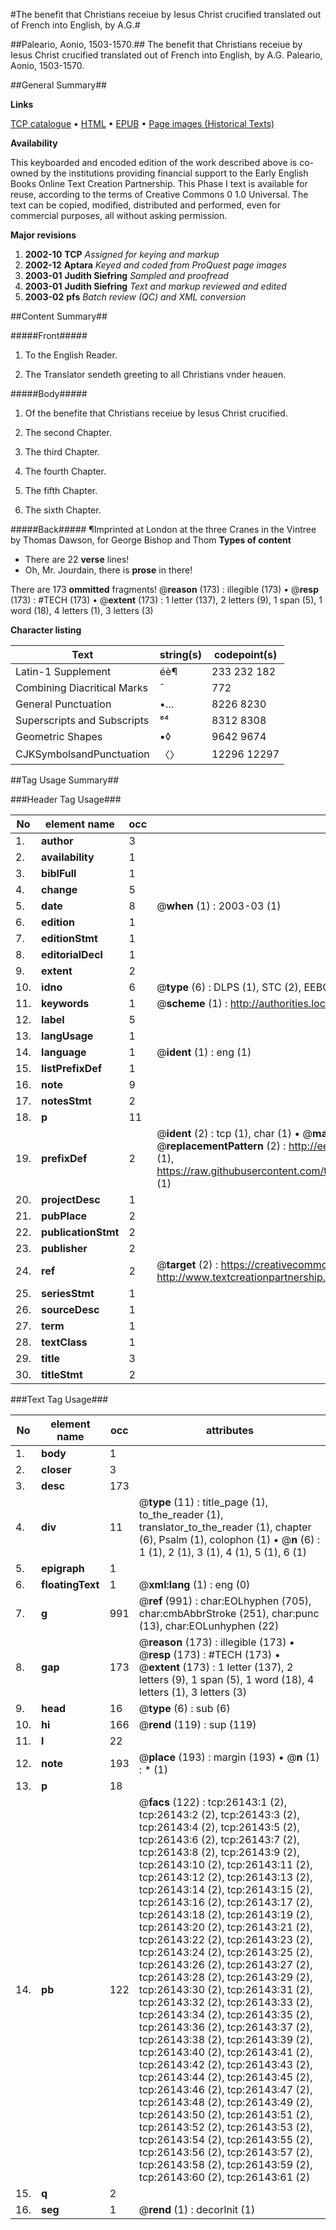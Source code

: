 #The benefit that Christians receiue by Iesus Christ crucified translated out of French into English, by A.G.#

##Paleario, Aonio, 1503-1570.##
The benefit that Christians receiue by Iesus Christ crucified translated out of French into English, by A.G.
Paleario, Aonio, 1503-1570.

##General Summary##

**Links**

[TCP catalogue](http://www.ota.ox.ac.uk/tcp/)  • 
[HTML](http://tei.it.ox.ac.uk/tcp/Texts-HTML/free/A08/A08832.html)  • 
[EPUB](http://tei.it.ox.ac.uk/tcp/Texts-EPUB/free/A08/A08832.epub) • 
[Page images (Historical Texts)](https://data.historicaltexts.jisc.ac.uk/view?pubId=eebo-23044421e&pageId=eebo-23044421e-26143-1)

**Availability**

This keyboarded and encoded edition of the
	       work described above is co-owned by the institutions
	       providing financial support to the Early English Books
	       Online Text Creation Partnership. This Phase I text is
	       available for reuse, according to the terms of Creative
	       Commons 0 1.0 Universal. The text can be copied,
	       modified, distributed and performed, even for
	       commercial purposes, all without asking permission.

**Major revisions**

1. __2002-10__ __TCP__ *Assigned for keying and markup*
1. __2002-12__ __Aptara__ *Keyed and coded from ProQuest page images*
1. __2003-01__ __Judith Siefring__ *Sampled and proofread*
1. __2003-01__ __Judith Siefring__ *Text and markup reviewed and edited*
1. __2003-02__ __pfs__ *Batch review (QC) and XML conversion*

##Content Summary##

#####Front#####

1. To the English Reader.

1. The Translator sendeth greeting to all
Christians vnder heauen.

#####Body#####

1. Of the benefite that Christians
receiue by Iesus Christ
crucified.

1. The second Chapter.

1. The third Chapter.

1. The fourth Chapter.

1. The fifth Chapter.

1. The sixth Chapter.

#####Back#####
¶Imprinted at London at
the three Cranes in the Vintree by
Thomas Dawson, for George
Bishop and Thom
**Types of content**

  * There are 22 **verse** lines!
  * Oh, Mr. Jourdain, there is **prose** in there!

There are 173 **ommitted** fragments! 
 @__reason__ (173) : illegible (173)  •  @__resp__ (173) : #TECH (173)  •  @__extent__ (173) : 1 letter (137), 2 letters (9), 1 span (5), 1 word (18), 4 letters (1), 3 letters (3)

**Character listing**


|Text|string(s)|codepoint(s)|
|---|---|---|
|Latin-1 Supplement|éè¶|233 232 182|
|Combining             Diacritical Marks|̄|772|
|General Punctuation|•…|8226 8230|
|Superscripts             and Subscripts|⁸⁴|8312 8308|
|Geometric Shapes|▪◊|9642 9674|
|CJKSymbolsandPunctuation|〈〉|12296 12297|

##Tag Usage Summary##

###Header Tag Usage###

|No|element name|occ|attributes|
|---|---|---|---|
|1.|__author__|3||
|2.|__availability__|1||
|3.|__biblFull__|1||
|4.|__change__|5||
|5.|__date__|8| @__when__ (1) : 2003-03 (1)|
|6.|__edition__|1||
|7.|__editionStmt__|1||
|8.|__editorialDecl__|1||
|9.|__extent__|2||
|10.|__idno__|6| @__type__ (6) : DLPS (1), STC (2), EEBO-CITATION (1), OCLC (1), VID (1)|
|11.|__keywords__|1| @__scheme__ (1) : http://authorities.loc.gov/ (1)|
|12.|__label__|5||
|13.|__langUsage__|1||
|14.|__language__|1| @__ident__ (1) : eng (1)|
|15.|__listPrefixDef__|1||
|16.|__note__|9||
|17.|__notesStmt__|2||
|18.|__p__|11||
|19.|__prefixDef__|2| @__ident__ (2) : tcp (1), char (1)  •  @__matchPattern__ (2) : ([0-9\-]+):([0-9IVX]+) (1), (.+) (1)  •  @__replacementPattern__ (2) : http://eebo.chadwyck.com/downloadtiff?vid=$1&page=$2 (1), https://raw.githubusercontent.com/textcreationpartnership/Texts/master/tcpchars.xml#$1 (1)|
|20.|__projectDesc__|1||
|21.|__pubPlace__|2||
|22.|__publicationStmt__|2||
|23.|__publisher__|2||
|24.|__ref__|2| @__target__ (2) : https://creativecommons.org/publicdomain/zero/1.0/ (1), http://www.textcreationpartnership.org/docs/. (1)|
|25.|__seriesStmt__|1||
|26.|__sourceDesc__|1||
|27.|__term__|1||
|28.|__textClass__|1||
|29.|__title__|3||
|30.|__titleStmt__|2||


###Text Tag Usage###

|No|element name|occ|attributes|
|---|---|---|---|
|1.|__body__|1||
|2.|__closer__|3||
|3.|__desc__|173||
|4.|__div__|11| @__type__ (11) : title_page (1), to_the_reader (1), translator_to_the_reader (1), chapter (6), Psalm (1), colophon (1)  •  @__n__ (6) : 1 (1), 2 (1), 3 (1), 4 (1), 5 (1), 6 (1)|
|5.|__epigraph__|1||
|6.|__floatingText__|1| @__xml:lang__ (1) : eng (0)|
|7.|__g__|991| @__ref__ (991) : char:EOLhyphen (705), char:cmbAbbrStroke (251), char:punc (13), char:EOLunhyphen (22)|
|8.|__gap__|173| @__reason__ (173) : illegible (173)  •  @__resp__ (173) : #TECH (173)  •  @__extent__ (173) : 1 letter (137), 2 letters (9), 1 span (5), 1 word (18), 4 letters (1), 3 letters (3)|
|9.|__head__|16| @__type__ (6) : sub (6)|
|10.|__hi__|166| @__rend__ (119) : sup (119)|
|11.|__l__|22||
|12.|__note__|193| @__place__ (193) : margin (193)  •  @__n__ (1) : * (1)|
|13.|__p__|18||
|14.|__pb__|122| @__facs__ (122) : tcp:26143:1 (2), tcp:26143:2 (2), tcp:26143:3 (2), tcp:26143:4 (2), tcp:26143:5 (2), tcp:26143:6 (2), tcp:26143:7 (2), tcp:26143:8 (2), tcp:26143:9 (2), tcp:26143:10 (2), tcp:26143:11 (2), tcp:26143:12 (2), tcp:26143:13 (2), tcp:26143:14 (2), tcp:26143:15 (2), tcp:26143:16 (2), tcp:26143:17 (2), tcp:26143:18 (2), tcp:26143:19 (2), tcp:26143:20 (2), tcp:26143:21 (2), tcp:26143:22 (2), tcp:26143:23 (2), tcp:26143:24 (2), tcp:26143:25 (2), tcp:26143:26 (2), tcp:26143:27 (2), tcp:26143:28 (2), tcp:26143:29 (2), tcp:26143:30 (2), tcp:26143:31 (2), tcp:26143:32 (2), tcp:26143:33 (2), tcp:26143:34 (2), tcp:26143:35 (2), tcp:26143:36 (2), tcp:26143:37 (2), tcp:26143:38 (2), tcp:26143:39 (2), tcp:26143:40 (2), tcp:26143:41 (2), tcp:26143:42 (2), tcp:26143:43 (2), tcp:26143:44 (2), tcp:26143:45 (2), tcp:26143:46 (2), tcp:26143:47 (2), tcp:26143:48 (2), tcp:26143:49 (2), tcp:26143:50 (2), tcp:26143:51 (2), tcp:26143:52 (2), tcp:26143:53 (2), tcp:26143:54 (2), tcp:26143:55 (2), tcp:26143:56 (2), tcp:26143:57 (2), tcp:26143:58 (2), tcp:26143:59 (2), tcp:26143:60 (2), tcp:26143:61 (2)|
|15.|__q__|2||
|16.|__seg__|1| @__rend__ (1) : decorInit (1)|
